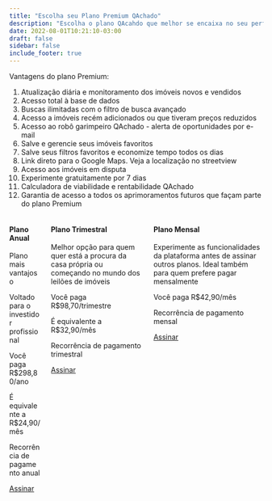 ```yaml
---
title: "Escolha seu Plano Premium QAchado"
description: "Escolha o plano QAcahdo que melhor se encaixa no seu perfil."
date: 2022-08-01T10:21:10-03:00
draft: false
sidebar: false
include_footer: true
---
```


Vantagens do plano Premium:

1. Atualização diária e monitoramento dos imóveis novos e vendidos
2. Acesso total à base de dados
3. Buscas ilimitadas com o filtro de busca avançado
4. Acesso a imóveis recém adicionados ou que tiveram preços reduzidos
5. Acesso ao robô garimpeiro QAchado - alerta de oportunidades por e-mail
6. Salve e gerencie seus imóveis favoritos
7. Salve seus filtros favoritos e economize tempo todos os dias
7. Link direto para o Google Maps. Veja a localização no streetview
8. Acesso aos imóveis em disputa
9. Experimente gratuitamente por 7 dias
10. Calculadora de viabilidade e rentabilidade QAchado
11. Garantia de acesso a todos os aprimoramentos futuros que façam parte do plano Premium

 <div class="content-wrapper">
      <div class="columns">
        <div class="column is-one-third">
          <div class="feature-card is-bordered has-text-centered revealOnScroll delay-1" data-animation="fadeInLeft">
            <div class="card-title">
              <h4>Plano Anual</h4>
            </div>
            <div class="card-text">
                <p>Plano mais vantajoso</p>
                <p>Voltado para o investidor profissional</p>
                <p>Você paga R$298,80/ano</p>
                <p>É equivalente a R$24,90/mês</p>
                <p>Recorrência de pagamento anual</p>
            </div>
            <div class="card-action">
              <a href="https://buy.stripe.com/4gwg0I0c09q3eK47sM" class="button btn-align-md accent-btn raised">Assinar</a>
            </div>
           </div>
          </div>
          <div class="column is-one-third">
          <div class="feature-card is-bordered has-text-centered revealOnScroll delay-1" data-animation="fadeInLeft">
            <div class="card-title">
              <h4>Plano Trimestral</h4>
            </div>
            <div class="card-text">
                <p>Melhor opção para quem quer está a procura da casa própria ou começando no mundo dos leilões de imóveis</p>
                <p>Você paga R$98,70/trimestre</p>
                <p>É equivalente a R$32,90/mês</p>
                <p>Recorrência de pagamento trimestral</p>
            </div>
            <div class="card-action">
              <a href="https://buy.stripe.com/dR6bKs5wkgSvcBW6oJ" class="button btn-align-md accent-btn raised">Assinar</a>
            </div>
          </div>
        </div>
        <div class="column is-one-third">
          <div class="feature-card is-bordered has-text-centered revealOnScroll delay-1" data-animation="fadeInLeft">
            <div class="card-title">
              <h4>Plano Mensal</h4>
            </div>
            <div class="card-text">
                <p>Experimente as funcionalidades da plataforma antes de assinar outros planos. Ideal também para quem prefere pagar mensalmente</p>
                <p>Você paga R$42,90/mês</p>
                <p>Recorrência de pagamento mensal</p>
            </div>
            <div class="card-action">
              <a href="https://buy.stripe.com/8wM01K0c06dRcBW14q" class="button btn-align-md accent-btn raised">Assinar</a>
            </div>
          </div>
        </div>
      </div>
 </div>
        
